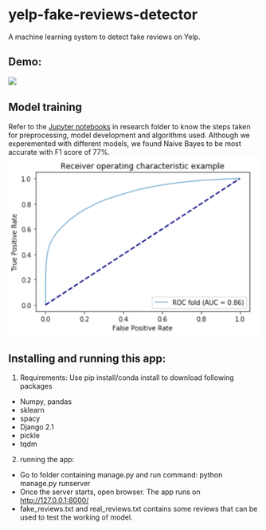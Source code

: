 # yelp-fake-reviews-detector
A machine learning system to detect fake reviews on Yelp.

## Demo:
<img src="pics/app_demo.gif"/>

## Model training
Refer to the <a href="">Jupyter notebooks</a> in research folder to know the steps taken for preprocessing, model development and algorithms used.
Although we experemented with different models, we found Naive Bayes to be most accurate with F1 score of 77%.
<img src="pics/nb_roc.png"/>

## Installing and running this app:
1. Requirements:
Use pip install/conda install to download following packages
  - Numpy, pandas
  - sklearn
  - spacy
  - Django 2.1
  - pickle
  - tqdm
  
 2. running the app:
  - Go to folder containing manage.py and run command: python manage.py runserver
  - Once the server starts, open browser. The app runs on http://127.0.0.1:8000/
  - fake_reviews.txt and real_reviews.txt contains some reviews that can be used to test the working of model.
  
